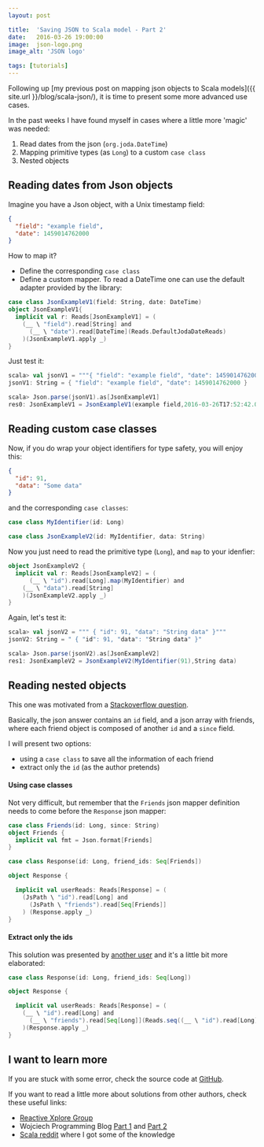 ```yaml
---
layout: post

title:  'Saving JSON to Scala model - Part 2'
date:   2016-03-26 19:00:00
image:  json-logo.png
image_alt: 'JSON logo'

tags: [tutorials]
---
```

<span class="dropcap">F</span>ollowing up [my previous post on mapping json objects to Scala models]({{ site.url }}/blog/scala-json/), it is time to present some more advanced use cases.

In the past weeks I have found myself in cases where a little more 'magic' was needed:

1. Read dates from the json (`org.joda.DateTime`)
2. Mapping primitive types (as `Long`) to a custom `case class`
3. Nested objects

## Reading dates from Json objects

Imagine you have a Json object, with a Unix timestamp field:

~~~json
{
  "field": "example field",
  "date": 1459014762000
}
~~~

How to map it?

* Define the corresponding `case class`
* Define a custom mapper. To read a DateTime one can use the default adapter provided by the library:

~~~scala
case class JsonExampleV1(field: String, date: DateTime)
object JsonExampleV1{
  implicit val r: Reads[JsonExampleV1] = (
    (__ \ "field").read[String] and
      (__ \ "date").read[DateTime](Reads.DefaultJodaDateReads)
    )(JsonExampleV1.apply _)
}
~~~

Just test it:

~~~scala
scala> val jsonV1 = """{ "field": "example field", "date": 1459014762000 }"""
jsonV1: String = { "field": "example field", "date": 1459014762000 }

scala> Json.parse(jsonV1).as[JsonExampleV1]
res0: JsonExampleV1 = JsonExampleV1(example field,2016-03-26T17:52:42.000Z)
~~~

## Reading custom case classes

Now, if you do wrap your object identifiers for type safety, you will enjoy this:


~~~json
{
  "id": 91,
  "data": "Some data"
}
~~~

and the corresponding `case classes`:

~~~scala
case class MyIdentifier(id: Long)

case class JsonExampleV2(id: MyIdentifier, data: String)
~~~

Now you just need to read the primitive type (`Long`), and `map` to your idenfier:

~~~scala
object JsonExampleV2 {
  implicit val r: Reads[JsonExampleV2] = (
      (__ \ "id").read[Long].map(MyIdentifier) and
    (__ \ "data").read[String]
    )(JsonExampleV2.apply _)
}
~~~

Again, let's test it:

~~~scala
scala> val jsonV2 = """ { "id": 91, "data": "String data" }"""
jsonV2: String = " { "id": 91, "data": "String data" }"

scala> Json.parse(jsonV2).as[JsonExampleV2]
res1: JsonExampleV2 = JsonExampleV2(MyIdentifier(91),String data)
~~~

## Reading nested objects

This one was motivated from a [Stackoverflow question](http://stackoverflow.com/questions/36202938/scala-play-reads-parse-nested-json/36210676).

Basically, the json answer contains an `id` field, and a json array with friends, where each friend object is composed of another `id` and a `since` field.

I will present two options:

* using a `case class` to save all the information of each friend
* extract only the `id` (as the author pretends)

#### Using case classes

Not very difficult, but remember that the `Friends` json mapper definition needs to come before the `Response` json mapper:

~~~scala
case class Friends(id: Long, since: String)
object Friends {
  implicit val fmt = Json.format[Friends]
}

case class Response(id: Long, friend_ids: Seq[Friends])

object Response {

  implicit val userReads: Reads[Response] = (
    (JsPath \ "id").read[Long] and
      (JsPath \ "friends").read[Seq[Friends]]
    ) (Response.apply _)
}
~~~

#### Extract only the ids

This solution was presented by [another user](http://stackoverflow.com/a/36215248/4398050) and it's a little bit more elaborated:

~~~scala
case class Response(id: Long, friend_ids: Seq[Long])

object Response {

  implicit val userReads: Reads[Response] = (
    (__ \ "id").read[Long] and
      (__ \ "friends").read[Seq[Long]](Reads.seq((__ \ "id").read[Long]))
    )(Response.apply _)
}
~~~

## I want to learn more

If you are stuck with some error, check the source code at [GitHub](https://github.com/pedrorijo91/scala-play-json-examples).

If you want to read a little more about solutions from other authors, check these useful links:

* [Reactive Xplore Group](http://reactive.xploregroup.be/blog/13/Play-JSON-in-Scala-intro-and-beyond-the-basics)
* Wojciech Programming Blog [Part 1](http://www.wlangiewicz.com/2016/03/23/json-in-play-framework-techniques-for-making-compatible-mappings/) and [Part 2](http://www.wlangiewicz.com/2016/03/25/json-play-framework-advanced-libraries/)
* [Scala reddit](https://www.reddit.com/r/scala/comments/4bz89a/how_to_correctly_parse_json_to_scala_case_class/) where I got some of the knowledge

